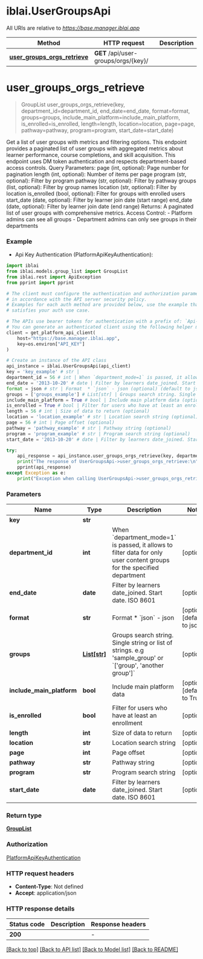# iblai.UserGroupsApi

All URIs are relative to *https://base.manager.iblai.app*

Method | HTTP request | Description
------------- | ------------- | -------------
[**user_groups_orgs_retrieve**](UserGroupsApi.md#user_groups_orgs_retrieve) | **GET** /api/user-groups/orgs/{key}/ | 


# **user_groups_orgs_retrieve**
> GroupList user_groups_orgs_retrieve(key, department_id=department_id, end_date=end_date, format=format, groups=groups, include_main_platform=include_main_platform, is_enrolled=is_enrolled, length=length, location=location, page=page, pathway=pathway, program=program, start_date=start_date)



Get a list of user groups with metrics and filtering options.  This endpoint provides a paginated list of user groups with aggregated metrics about learner performance, course completions, and skill acquisition.  This endpoint uses DM token authentication and respects department-based access controls.  Query Parameters:     page (int, optional): Page number for pagination     length (int, optional): Number of items per page     program (str, optional): Filter by program     pathway (str, optional): Filter by pathway     groups (list, optional): Filter by group names     location (str, optional): Filter by location     is_enrolled (bool, optional): Filter for groups with enrolled users     start_date (date, optional): Filter by learner join date (start range)     end_date (date, optional): Filter by learner join date (end range)  Returns:     A paginated list of user groups with comprehensive metrics.  Access Control:     - Platform admins can see all groups     - Department admins can only see groups in their departments

### Example

* Api Key Authentication (PlatformApiKeyAuthentication):

```python
import iblai
from iblai.models.group_list import GroupList
from iblai.rest import ApiException
from pprint import pprint

# The client must configure the authentication and authorization parameters
# in accordance with the API server security policy.
# Examples for each auth method are provided below, use the example that
# satisfies your auth use case.

# The APIs use bearer tokens for authentication with a prefix of: `Api-Key`
# You can generate an authenticated client using the following helper method
client = get_platform_api_client(
    host="https://base.manager.iblai.app", 
    key=os.environ["API_KEY"]
)

# Create an instance of the API class
api_instance = iblai.UserGroupsApi(api_client)
key = 'key_example' # str | 
department_id = 56 # int | When `department_mode=1` is passed, it allows to filter data for only user content groups for the specified department  (optional)
end_date = '2013-10-20' # date | Filter by learners date_joined. Start date. ISO 8601 (optional)
format = json # str | Format  * `json` - json (optional) (default to json)
groups = ['groups_example'] # List[str] | Groups search string. Single string or list of strings. e.g 'sample_group' or `['group', 'another group']`  (optional)
include_main_platform = True # bool | Include main platform data (optional) (default to True)
is_enrolled = True # bool | Filter for users who have at least an enrollment (optional)
length = 56 # int | Size of data to return (optional)
location = 'location_example' # str | Location search string (optional)
page = 56 # int | Page offset (optional)
pathway = 'pathway_example' # str | Pathway string (optional)
program = 'program_example' # str | Program search string (optional)
start_date = '2013-10-20' # date | Filter by learners date_joined. Start date. ISO 8601 (optional)

try:
    api_response = api_instance.user_groups_orgs_retrieve(key, department_id=department_id, end_date=end_date, format=format, groups=groups, include_main_platform=include_main_platform, is_enrolled=is_enrolled, length=length, location=location, page=page, pathway=pathway, program=program, start_date=start_date)
    print("The response of UserGroupsApi->user_groups_orgs_retrieve:\n")
    pprint(api_response)
except Exception as e:
    print("Exception when calling UserGroupsApi->user_groups_orgs_retrieve: %s\n" % e)
```



### Parameters


Name | Type | Description  | Notes
------------- | ------------- | ------------- | -------------
 **key** | **str**|  | 
 **department_id** | **int**| When &#x60;department_mode&#x3D;1&#x60; is passed, it allows to filter data for only user content groups for the specified department  | [optional] 
 **end_date** | **date**| Filter by learners date_joined. Start date. ISO 8601 | [optional] 
 **format** | **str**| Format  * &#x60;json&#x60; - json | [optional] [default to json]
 **groups** | [**List[str]**](str.md)| Groups search string. Single string or list of strings. e.g &#39;sample_group&#39; or &#x60;[&#39;group&#39;, &#39;another group&#39;]&#x60;  | [optional] 
 **include_main_platform** | **bool**| Include main platform data | [optional] [default to True]
 **is_enrolled** | **bool**| Filter for users who have at least an enrollment | [optional] 
 **length** | **int**| Size of data to return | [optional] 
 **location** | **str**| Location search string | [optional] 
 **page** | **int**| Page offset | [optional] 
 **pathway** | **str**| Pathway string | [optional] 
 **program** | **str**| Program search string | [optional] 
 **start_date** | **date**| Filter by learners date_joined. Start date. ISO 8601 | [optional] 

### Return type

[**GroupList**](GroupList.md)

### Authorization

[PlatformApiKeyAuthentication](../README.md#PlatformApiKeyAuthentication)

### HTTP request headers

 - **Content-Type**: Not defined
 - **Accept**: application/json

### HTTP response details

| Status code | Description | Response headers |
|-------------|-------------|------------------|
**200** |  |  -  |

[[Back to top]](#) [[Back to API list]](../README.md#documentation-for-api-endpoints) [[Back to Model list]](../README.md#documentation-for-models) [[Back to README]](../README.md)


